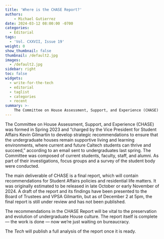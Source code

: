 ```yaml
---
title: 'Where is the CHASE Report?'
authors:
    - Michael Gutierrez
date: 2024-03-12 08:00:00 -0700
categories:
  - Editorial
tags:
  - 'Vol. CXXVII, Issue 19'
weight: 0
show_thumbnail: false
thumbnail: /default2.jpg
images:
  - /default2.jpg
sidebar: right
toc: false
widgets:
  - write-for-the-tech
  - editorial
  - taglist
  - categories
  - recent
summary: >-
    The Committee on House Assessment, Support, and Experience (CHASE) was formed in Spring 2023 and “charged by the Vice President for Student Affairs Kevin Gilmartin to develop strategic recommendations to ensure that the undergraduate houses remain supportive living and learning environments, where current and future Caltech students can thrive and succeed,” according to an email sent to undergraduates last spring.
---
```



The Committee on House Assessment, Support, and Experience (CHASE) was formed in Spring 2023 and “charged by the Vice President for Student Affairs Kevin Gilmartin to develop strategic recommendations to ensure that the undergraduate houses remain supportive living and learning environments, where current and future Caltech students can thrive and succeed,” according to an email sent to undergraduates last spring. The Committee was composed of current students, faculty, staff, and alumni. As part of their investigations, focus groups and a survey of the student body were conducted.

The main deliverable of CHASE is a final report, which will contain recommendations for Student Affairs policies and residential life matters. It was originally estimated to be released in late October or early November of 2024. A draft of the report and its findings have been presented to the Board of Trustees and VPSA Gilmartin, but as of December 2 at 5pm, the final report is still under review and has not been published.

The recommendations in the CHASE Report will be vital to the preservation and evolution of undergraduate House culture. The report itself is complete — the work is done — now we’re just waiting on bureaucracy.

The *Tech* will publish a full analysis of the report once it is ready.
